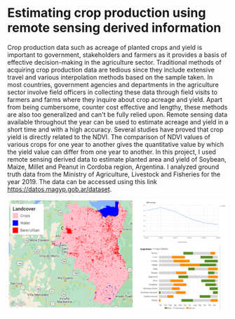 # Estimating crop production using remote sensing derived information
Crop production data such as acreage of planted crops and yield is important to government, stakeholders and farmers as it provides a basis of effective decision-making in the agriculture sector. Traditional methods of acquiring crop production data are tedious since they include  extensive  travel  and  various  interpolation  methods  based  on  the  sample  taken. In most countries, government agencies and departments in the agriculture sector involve field officers in collecting these data through field visits to farmers and farms where they inquire about crop acreage and yield. Apart from being cumbersome, counter cost effective and lengthy, these methods are also too generalized and can't be fully relied upon.
Remote sensing data available throughout the year can be used to estimate acreage and yield in a short time and with a high accuracy. Several studies have proved that crop yield is directly related to the NDVI. The comparison of NDVI values of various crops for one year to another gives the quantitative value by which the yield value can differ from one year to another. In this project, I used remote sensing derived data to estimate planted area and yield of Soybean, Maize, Millet and Peanut in Cordoba region, Argentina. I analyzed ground truth data from the Ministry of Agriculture, Livestock and Fisheries for the year 2019. The data can be accessed using this link https://datos.magyp.gob.ar/dataset.

![images/classified.PNG](images/combined.PNG)
